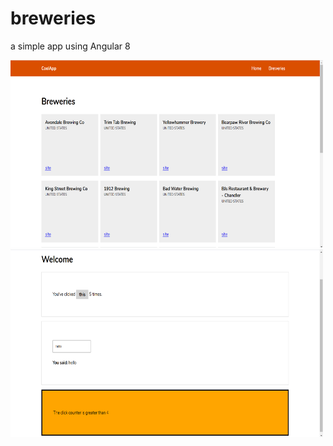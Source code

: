 # breweries
a simple app using Angular 8

<img src="s1.png" width="500" height="300">
<img src="s2.png" width="500" height="300">
